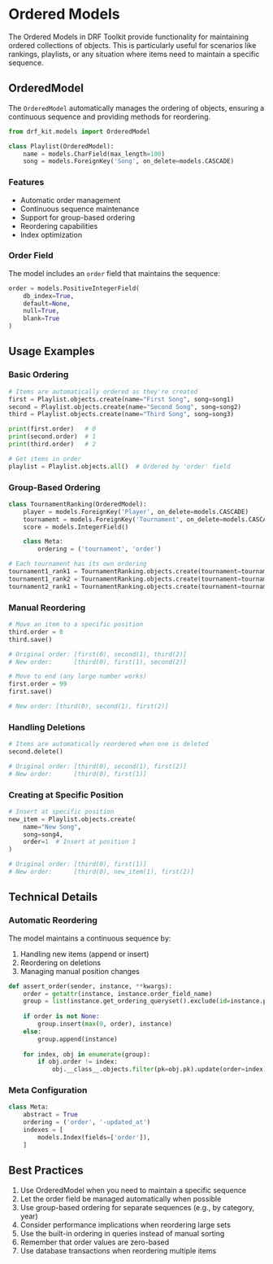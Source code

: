 # Ordered Models

The Ordered Models in DRF Toolkit provide functionality for maintaining ordered collections of objects. This is particularly useful for scenarios like rankings, playlists, or any situation where items need to maintain a specific sequence.

## OrderedModel

The `OrderedModel` automatically manages the ordering of objects, ensuring a continuous sequence and providing methods for reordering.

```python
from drf_kit.models import OrderedModel

class Playlist(OrderedModel):
    name = models.CharField(max_length=100)
    song = models.ForeignKey('Song', on_delete=models.CASCADE)
```

### Features

- Automatic order management
- Continuous sequence maintenance
- Support for group-based ordering
- Reordering capabilities
- Index optimization

### Order Field

The model includes an `order` field that maintains the sequence:

```python
order = models.PositiveIntegerField(
    db_index=True,
    default=None,
    null=True,
    blank=True
)
```

## Usage Examples

### Basic Ordering

```python
# Items are automatically ordered as they're created
first = Playlist.objects.create(name="First Song", song=song1)
second = Playlist.objects.create(name="Second Song", song=song2)
third = Playlist.objects.create(name="Third Song", song=song3)

print(first.order)   # 0
print(second.order)  # 1
print(third.order)   # 2

# Get items in order
playlist = Playlist.objects.all()  # Ordered by 'order' field
```

### Group-Based Ordering

```python
class TournamentRanking(OrderedModel):
    player = models.ForeignKey('Player', on_delete=models.CASCADE)
    tournament = models.ForeignKey('Tournament', on_delete=models.CASCADE)
    score = models.IntegerField()

    class Meta:
        ordering = ('tournament', 'order')

# Each tournament has its own ordering
tournament1_rank1 = TournamentRanking.objects.create(tournament=tournament1, player=player1)  # order=0
tournament1_rank2 = TournamentRanking.objects.create(tournament=tournament1, player=player2)  # order=1
tournament2_rank1 = TournamentRanking.objects.create(tournament=tournament2, player=player3)  # order=0
```

### Manual Reordering

```python
# Move an item to a specific position
third.order = 0
third.save()

# Original order: [first(0), second(1), third(2)]
# New order:      [third(0), first(1), second(2)]

# Move to end (any large number works)
first.order = 99
first.save()

# New order: [third(0), second(1), first(2)]
```

### Handling Deletions

```python
# Items are automatically reordered when one is deleted
second.delete()

# Original order: [third(0), second(1), first(2)]
# New order:      [third(0), first(1)]
```

### Creating at Specific Position

```python
# Insert at specific position
new_item = Playlist.objects.create(
    name="New Song",
    song=song4,
    order=1  # Insert at position 1
)

# Original order: [third(0), first(1)]
# New order:      [third(0), new_item(1), first(2)]
```

## Technical Details

### Automatic Reordering

The model maintains a continuous sequence by:
1. Handling new items (append or insert)
2. Reordering on deletions
3. Managing manual position changes

```python
def assert_order(sender, instance, **kwargs):
    order = getattr(instance, instance.order_field_name)
    group = list(instance.get_ordering_queryset().exclude(id=instance.pk))
    
    if order is not None:
        group.insert(max(0, order), instance)
    else:
        group.append(instance)
        
    for index, obj in enumerate(group):
        if obj.order != index:
            obj.__class__.objects.filter(pk=obj.pk).update(order=index)
```

### Meta Configuration

```python
class Meta:
    abstract = True
    ordering = ('order', '-updated_at')
    indexes = [
        models.Index(fields=['order']),
    ]
```

## Best Practices

1. Use OrderedModel when you need to maintain a specific sequence
2. Let the order field be managed automatically when possible
3. Use group-based ordering for separate sequences (e.g., by category, year)
4. Consider performance implications when reordering large sets
5. Use the built-in ordering in queries instead of manual sorting
6. Remember that order values are zero-based
7. Use database transactions when reordering multiple items